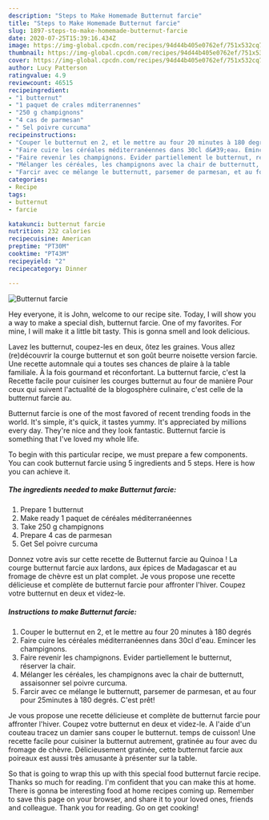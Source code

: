 ```yaml
---
description: "Steps to Make Homemade Butternut farcie"
title: "Steps to Make Homemade Butternut farcie"
slug: 1897-steps-to-make-homemade-butternut-farcie
date: 2020-07-25T15:39:16.434Z
image: https://img-global.cpcdn.com/recipes/94d44b405e0762ef/751x532cq70/butternut-farcie-photo-principale-de-la-recette.jpg
thumbnail: https://img-global.cpcdn.com/recipes/94d44b405e0762ef/751x532cq70/butternut-farcie-photo-principale-de-la-recette.jpg
cover: https://img-global.cpcdn.com/recipes/94d44b405e0762ef/751x532cq70/butternut-farcie-photo-principale-de-la-recette.jpg
author: Lucy Patterson
ratingvalue: 4.9
reviewcount: 46515
recipeingredient:
- "1 butternut"
- "1 paquet de crales mditerranennes"
- "250 g champignons"
- "4 cas de parmesan"
- " Sel poivre curcuma"
recipeinstructions:
- "Couper le butternut en 2, et le mettre au four 20 minutes à 180 degrés"
- "Faire cuire les céréales méditerranéennes dans 30cl d&#39;eau. Emincer les champignons."
- "Faire revenir les champignons. Evider partiellement le butternut, réserver la chair."
- "Mélanger les céréales, les champignons avec la chair de butternutt, assaisonner sel poivre curcuma."
- "Farcir avec ce mélange le butternutt, parsemer de parmesan, et au four pour 25minutes à 180 degrés. C&#39;est prêt!"
categories:
- Recipe
tags:
- butternut
- farcie

katakunci: butternut farcie 
nutrition: 232 calories
recipecuisine: American
preptime: "PT30M"
cooktime: "PT43M"
recipeyield: "2"
recipecategory: Dinner

---
```



![Butternut farcie](https://img-global.cpcdn.com/recipes/94d44b405e0762ef/751x532cq70/butternut-farcie-photo-principale-de-la-recette.jpg)

Hey everyone, it is John, welcome to our recipe site. Today, I will show you a way to make a special dish, butternut farcie. One of my favorites. For mine, I will make it a little bit tasty. This is gonna smell and look delicious.

Lavez les butternut, coupez-les en deux, ôtez les graines. Vous allez (re)découvrir la courge butternut et son goût beurre noisette version farcie. Une recette automnale qui a toutes ses chances de plaire à la table familiale. À la fois gourmand et réconfortant. La butternut farcie, c&#39;est la Recette facile pour cuisiner les courges butternut au four de manière Pour ceux qui suivent l&#39;actualité de la blogosphère culinaire, c&#39;est celle de la butternut farcie au.

Butternut farcie is one of the most favored of recent trending foods in the world. It's simple, it's quick, it tastes yummy. It's appreciated by millions every day. They're nice and they look fantastic. Butternut farcie is something that I've loved my whole life.


To begin with this particular recipe, we must prepare a few components. You can cook butternut farcie using 5 ingredients and 5 steps. Here is how you can achieve it.

<!--inarticleads1-->

##### The ingredients needed to make Butternut farcie:

1. Prepare 1 butternut
1. Make ready 1 paquet de céréales méditerranéennes
1. Take 250 g champignons
1. Prepare 4 cas de parmesan
1. Get  Sel poivre curcuma


Donnez votre avis sur cette recette de Butternut farcie au Quinoa ! La courge butternut farcie aux lardons, aux épices de Madagascar et au fromage de chèvre est un plat complet. Je vous propose une recette délicieuse et complète de butternut farcie pour affronter l&#39;hiver. Coupez votre butternut en deux et videz-le. 

<!--inarticleads2-->

##### Instructions to make Butternut farcie:

1. Couper le butternut en 2, et le mettre au four 20 minutes à 180 degrés
1. Faire cuire les céréales méditerranéennes dans 30cl d&#39;eau. Emincer les champignons.
1. Faire revenir les champignons. Evider partiellement le butternut, réserver la chair.
1. Mélanger les céréales, les champignons avec la chair de butternutt, assaisonner sel poivre curcuma.
1. Farcir avec ce mélange le butternutt, parsemer de parmesan, et au four pour 25minutes à 180 degrés. C&#39;est prêt!


Je vous propose une recette délicieuse et complète de butternut farcie pour affronter l&#39;hiver. Coupez votre butternut en deux et videz-le. A l&#39;aide d&#39;un couteau tracez un damier sans couper le butternut. temps de cuisson! Une recette facile pour cuisiner la butternut autrement, gratinée au four avec du fromage de chèvre. Délicieusement gratinée, cette butternut farcie aux poireaux est aussi très amusante à présenter sur la table. 

So that is going to wrap this up with this special food butternut farcie recipe. Thanks so much for reading. I'm confident that you can make this at home. There is gonna be interesting food at home recipes coming up. Remember to save this page on your browser, and share it to your loved ones, friends and colleague. Thank you for reading. Go on get cooking!
